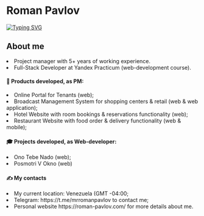 <h1>Roman Pavlov</h1>
<a href="https://git.io/typing-svg"><img src="https://readme-typing-svg.demolab.com?font=Fira+Code&pause=1000&color=12A4D9&random=false&width=435&lines=Full-Stack+Developer+Student" alt="Typing SVG" /></a>

 <h2>About me</h2>
<li>Project manager with 5+ years of working experience.</li>
<li>Full-Stack Developer at Yandex Practicum (web-development course).</li>

<h4>🦸 Products developed, as PM:</h4>
<li>Online Portal for Tenants (web);</li>
<li>Broadcast Management System for shopping centers & retail (web & web application);</li>
<li>Hotel Website with room bookings & reservations functionality (web);</li>
<li>Restaurant Website with food order & delivery functionality (web & mobile);</li>
     
<h4>🎓 Projects developed, as Web-developer:</h4>
<li>Ono Tebe Nado (web);</li> 
<li>Posmotri V Okno (web)</li> 

<h4>✍️ My contacts</h4>
<li>My current location: Venezuela (GMT -04:00;</li>
<li>Telegram: https://t.me/mrromanpavlov to contact me;</li>
<li>Personal website https://roman-pavlov.com/ for more details about me.</li>

<!---
rompavlov/rompavlov is a ✨ special ✨ repository because its `README.md` (this file) appears on your GitHub profile.
You can click the Preview link to take a look at your changes.
--->
